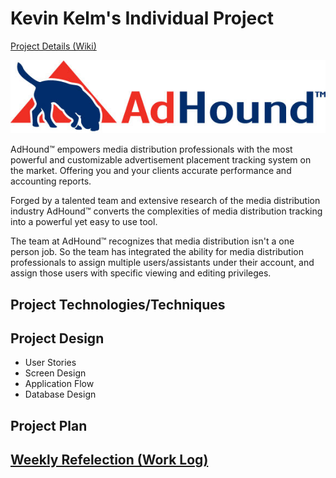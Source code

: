 # Kevin Kelm's Individual Project
[Project Details (Wiki)](https://github.com/kkelm/adhound/wiki)

![Trail Description](images/AdHound-Logo-Horizontal.jpg)

AdHound™ empowers media distribution professionals with the most powerful and customizable advertisement placement tracking system on the market. Offering you and your clients accurate performance and accounting reports.

Forged by a talented team and extensive research of the media distribution industry AdHound™ converts the complexities of media distribution tracking into a powerful yet easy to use tool.

The team at AdHound™ recognizes that media distribution isn't a one person job. So the team has integrated the ability for media distribution professionals to assign multiple users/assistants under their account, and assign those users with specific viewing and editing privileges.



## Project Technologies/Techniques

## Project Design
- User Stories
- Screen Design
- Application Flow
- Database Design

## Project Plan

## [Weekly Refelection (Work Log)](timeLog.md)
